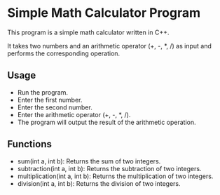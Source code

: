 # Simple Math Calculator Program

This program is a simple math calculator written in C++. 

It takes two numbers and an arithmetic operator (+, -, *, /) as input and performs the corresponding operation.

## Usage
- Run the program.
- Enter the first number.
- Enter the second number.
- Enter the arithmetic operator (+, -, *, /).
- The program will output the result of the arithmetic operation.

## Functions
- sum(int a, int b): Returns the sum of two integers.
- subtraction(int a, int b): Returns the subtraction of two integers.
- multiplication(int a, int b): Returns the multiplication of two integers.
- division(int a, int b): Returns the division of two integers.
